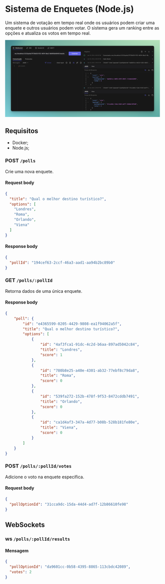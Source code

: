 # Sistema de Enquetes (Node.js)

Um sistema de votação em tempo real onde os usuários podem criar uma enquete e outros usuários podem votar. O sistema gera um ranking entre as opções e atualiza os votos em tempo real.

![Cover](./assets/preview.png)

## Requisitos

- Docker;
- Node.js;

### POST `/polls`

Crie uma nova enquete.

#### Request body

```json
{
  "title": "Qual o melhor destino turístico?",
  "options": [
    "Londres",
    "Roma",
    "Orlando",
    "Viena"
  ]
}
```

#### Response body

```json
{
  "pollId": "194cef63-2ccf-46a3-aad1-aa94b2bc89b0"
}
```

### GET `/polls/:pollId`

Retorna dados de uma única enquete.

#### Response body

```json
{
	"poll": {
		"id": "e4365599-0205-4429-9808-ea1f94062a5f",
		"title": "Qual o melhor destino turístico?",
		"options": [
			{
				"id": "4af3fca1-91dc-4c2d-b6aa-897ad5042c84",
				"title": "Londres",
				"score": 1
			},
			{
				"id": "780b8e25-a40e-4301-ab32-77ebf8c79da8",
				"title": "Roma",
				"score": 0
			},
			{
				"id": "539fa272-152b-478f-9f53-8472cddb7491",
				"title": "Orlando",
				"score": 0
			},
			{
				"id": "ca1d4af3-347a-4d77-b08b-528b181fe80e",
				"title": "Viena",
				"score": 0
			}
		]
	}
}
```

### POST `/polls/:pollId/votes`

Adicione o voto na enquete específica.

#### Request body

```json
{
  "pollOptionId": "31cca9dc-15da-44d4-ad7f-12b86610fe98"
}
```

## WebSockets

### ws `/polls/:pollId/results`

#### Mensagem

```json
{
  "pollOptionId": "da9601cc-0b58-4395-8865-113cbdc42089",
  "votes": 2
}
```